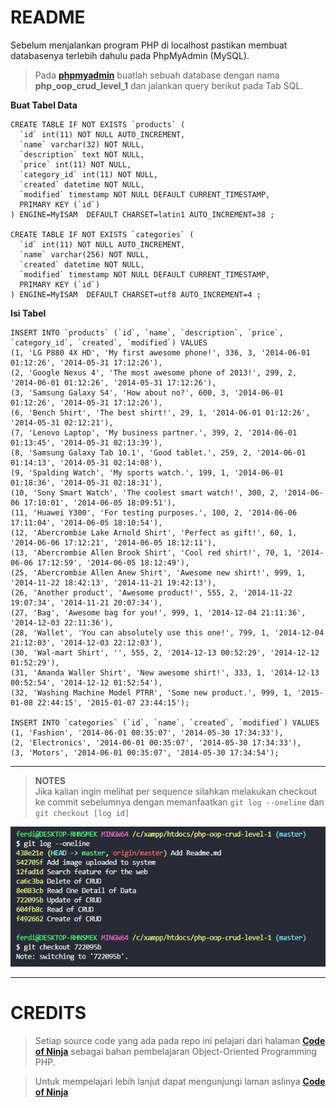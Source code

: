 # **README**

Sebelum menjalankan program PHP di localhost pastikan membuat databasenya terlebih dahulu pada PhpMyAdmin (MySQL).

> Pada [**phpmyadmin**](localhost/phpmyadmin) buatlah sebuah database dengan nama **php_oop_crud_level_1** dan jalankan query berikut pada Tab SQL.

**Buat Tabel Data**
``` 
CREATE TABLE IF NOT EXISTS `products` (
  `id` int(11) NOT NULL AUTO_INCREMENT,
  `name` varchar(32) NOT NULL,
  `description` text NOT NULL,
  `price` int(11) NOT NULL,
  `category_id` int(11) NOT NULL,
  `created` datetime NOT NULL,
  `modified` timestamp NOT NULL DEFAULT CURRENT_TIMESTAMP,
  PRIMARY KEY (`id`)
) ENGINE=MyISAM  DEFAULT CHARSET=latin1 AUTO_INCREMENT=38 ;

CREATE TABLE IF NOT EXISTS `categories` (
  `id` int(11) NOT NULL AUTO_INCREMENT,
  `name` varchar(256) NOT NULL,
  `created` datetime NOT NULL,
  `modified` timestamp NOT NULL DEFAULT CURRENT_TIMESTAMP,
  PRIMARY KEY (`id`)
) ENGINE=MyISAM  DEFAULT CHARSET=utf8 AUTO_INCREMENT=4 ;
```

**Isi Tabel**
```
INSERT INTO `products` (`id`, `name`, `description`, `price`, `category_id`, `created`, `modified`) VALUES
(1, 'LG P880 4X HD', 'My first awesome phone!', 336, 3, '2014-06-01 01:12:26', '2014-05-31 17:12:26'),
(2, 'Google Nexus 4', 'The most awesome phone of 2013!', 299, 2, '2014-06-01 01:12:26', '2014-05-31 17:12:26'),
(3, 'Samsung Galaxy S4', 'How about no?', 600, 3, '2014-06-01 01:12:26', '2014-05-31 17:12:26'),
(6, 'Bench Shirt', 'The best shirt!', 29, 1, '2014-06-01 01:12:26', '2014-05-31 02:12:21'),
(7, 'Lenovo Laptop', 'My business partner.', 399, 2, '2014-06-01 01:13:45', '2014-05-31 02:13:39'),
(8, 'Samsung Galaxy Tab 10.1', 'Good tablet.', 259, 2, '2014-06-01 01:14:13', '2014-05-31 02:14:08'),
(9, 'Spalding Watch', 'My sports watch.', 199, 1, '2014-06-01 01:18:36', '2014-05-31 02:18:31'),
(10, 'Sony Smart Watch', 'The coolest smart watch!', 300, 2, '2014-06-06 17:10:01', '2014-06-05 18:09:51'),
(11, 'Huawei Y300', 'For testing purposes.', 100, 2, '2014-06-06 17:11:04', '2014-06-05 18:10:54'),
(12, 'Abercrombie Lake Arnold Shirt', 'Perfect as gift!', 60, 1, '2014-06-06 17:12:21', '2014-06-05 18:12:11'),
(13, 'Abercrombie Allen Brook Shirt', 'Cool red shirt!', 70, 1, '2014-06-06 17:12:59', '2014-06-05 18:12:49'),
(25, 'Abercrombie Allen Anew Shirt', 'Awesome new shirt!', 999, 1, '2014-11-22 18:42:13', '2014-11-21 19:42:13'),
(26, 'Another product', 'Awesome product!', 555, 2, '2014-11-22 19:07:34', '2014-11-21 20:07:34'),
(27, 'Bag', 'Awesome bag for you!', 999, 1, '2014-12-04 21:11:36', '2014-12-03 22:11:36'),
(28, 'Wallet', 'You can absolutely use this one!', 799, 1, '2014-12-04 21:12:03', '2014-12-03 22:12:03'),
(30, 'Wal-mart Shirt', '', 555, 2, '2014-12-13 00:52:29', '2014-12-12 01:52:29'),
(31, 'Amanda Waller Shirt', 'New awesome shirt!', 333, 1, '2014-12-13 00:52:54', '2014-12-12 01:52:54'),
(32, 'Washing Machine Model PTRR', 'Some new product.', 999, 1, '2015-01-08 22:44:15', '2015-01-07 23:44:15');

INSERT INTO `categories` (`id`, `name`, `created`, `modified`) VALUES
(1, 'Fashion', '2014-06-01 00:35:07', '2014-05-30 17:34:33'),
(2, 'Electronics', '2014-06-01 00:35:07', '2014-05-30 17:34:33'),
(3, 'Motors', '2014-06-01 00:35:07', '2014-05-30 17:34:54');
```

---
> **NOTES**  
Jika kalian ingin melihat per sequence silahkan melakukan checkout ke commit sebelumnya dengan memanfaatkan ```git log --oneline``` dan ```git checkout [log id]```

![Img Checkout commit](/ss.png)

---


# **CREDITS**
> Setiap source code yang ada pada repo ini pelajari dari halaman [**Code of Ninja**](https://www.codeofaninja.com/2014/06/php-object-oriented-crud-example-oop.html) sebagai bahan pembelajaran Object-Oriented Programming PHP.

>Untuk mempelajari lebih lanjut dapat mengunjungi laman aslinya [**Code of Ninja**](https://www.codeofaninja.com/2014/06/php-object-oriented-crud-example-oop.html)